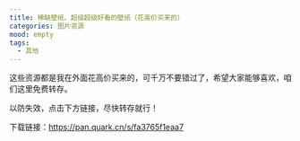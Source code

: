 ```yaml
---
title: 稀缺壁纸、超级超级好看的壁纸（花高价买来的）
categories: 图片资源
mood: empty
tags:
  - 其他
---
```





这些资源都是我在外面花高价买来的，可千万不要错过了，希望大家能够喜欢，咱们这里免费转存。




以防失效，点击下方链接，尽快转存就行！




下载链接：https://pan.quark.cn/s/fa3765f1eaa7








